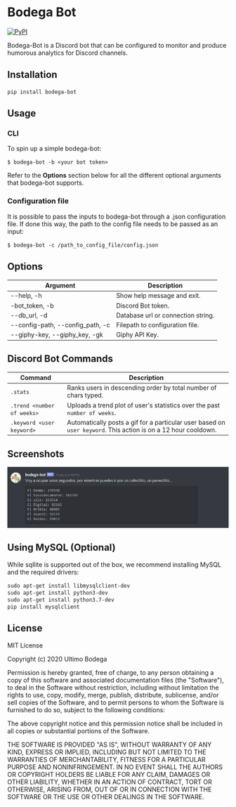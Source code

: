# Bodega Bot

[![PyPI](https://img.shields.io/badge/pypi-v0.0.1-blue)](https://pypi.org/project/bodega-bot/)

Bodega-Bot is a Discord bot that can be configured to monitor and produce humorous analytics for Discord channels.

## Installation

```
pip install bodega-bot
```

## Usage

### CLI

To spin up a simple bodega-bot:

```
$ bodega-bot -b <your bot token>
```

Refer to the **Options** section below for all the different optional arguments that bodega-bot supports.

### Configuration file

It is possible to pass the inputs to bodega-bot through a .json configuration file. If done this way, the path to the config file needs to be passed as an input:

```
$ bodega-bot -c /path_to_config_file/config.json
```

## Options

| Argument                         | Description                        |
| -------------------------------- | ---------------------------------- |
| --help, -h                       | Show help message and exit.        |
| -bot_token, -b                   | Discord Bot token.                 |
| --db_url, -d                     | Database url or connection string. |
| --config-path, --config_path, -c | Filepath to configuration file.    |
| --giphy-key, --giphy_key, -gk    | Giphy API Key.                     |

## Discord Bot Commands

| Command                    | Description                                                                                                    |
| -------------------------- | -------------------------------------------------------------------------------------------------------------- |
| `.stats`                   | Ranks users in descending order by total number of chars typed.                                                |
| `.trend <number of weeks>` | Uploads a trend plot of user's statistics over the past `number of weeks`.                                     |
| `.keyword <user keyword>`  | Automatically posts a gif for a particular user based on `user keyword`. This action is on a 12 hour cooldown. |

## Screenshots

![discord_ranking](.attachments/discord_ranking.png)

## Using MySQL (Optional)

While sqllite is supported out of the box, we recommend installing MySQL and the required drivers:

```
sudo apt-get install libmysqlclient-dev
sudo apt-get install python3-dev
sudo apt-get install python3.7-dev
pip install mysqlclient
```

## License

MIT License

Copyright (c) 2020 Ultimo Bodega

Permission is hereby granted, free of charge, to any person obtaining a copy
of this software and associated documentation files (the "Software"), to deal
in the Software without restriction, including without limitation the rights
to use, copy, modify, merge, publish, distribute, sublicense, and/or sell
copies of the Software, and to permit persons to whom the Software is
furnished to do so, subject to the following conditions:

The above copyright notice and this permission notice shall be included in all
copies or substantial portions of the Software.

THE SOFTWARE IS PROVIDED "AS IS", WITHOUT WARRANTY OF ANY KIND, EXPRESS OR
IMPLIED, INCLUDING BUT NOT LIMITED TO THE WARRANTIES OF MERCHANTABILITY,
FITNESS FOR A PARTICULAR PURPOSE AND NONINFRINGEMENT. IN NO EVENT SHALL THE
AUTHORS OR COPYRIGHT HOLDERS BE LIABLE FOR ANY CLAIM, DAMAGES OR OTHER
LIABILITY, WHETHER IN AN ACTION OF CONTRACT, TORT OR OTHERWISE, ARISING FROM,
OUT OF OR IN CONNECTION WITH THE SOFTWARE OR THE USE OR OTHER DEALINGS IN THE
SOFTWARE.
